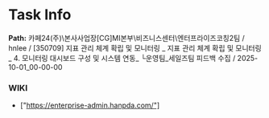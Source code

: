 # Task Info

**Path:** 카페24(주)\본사사업장\[CG]MI본부\비즈니스센터\엔터프라이즈코칭2팀 / hnlee / [350709] 지표 관리 체계 확립 및 모니터링 _ 지표 관리 체계 확립 및 모니터링_ 4. 모니터링 대시보드 구성 및 시스템 연동_ └운영팀_세일즈팀 피드백 수집 / 2025-10-01_00-00-00

### WIKI
- ["https://enterprise-admin.hanpda.com/"]

